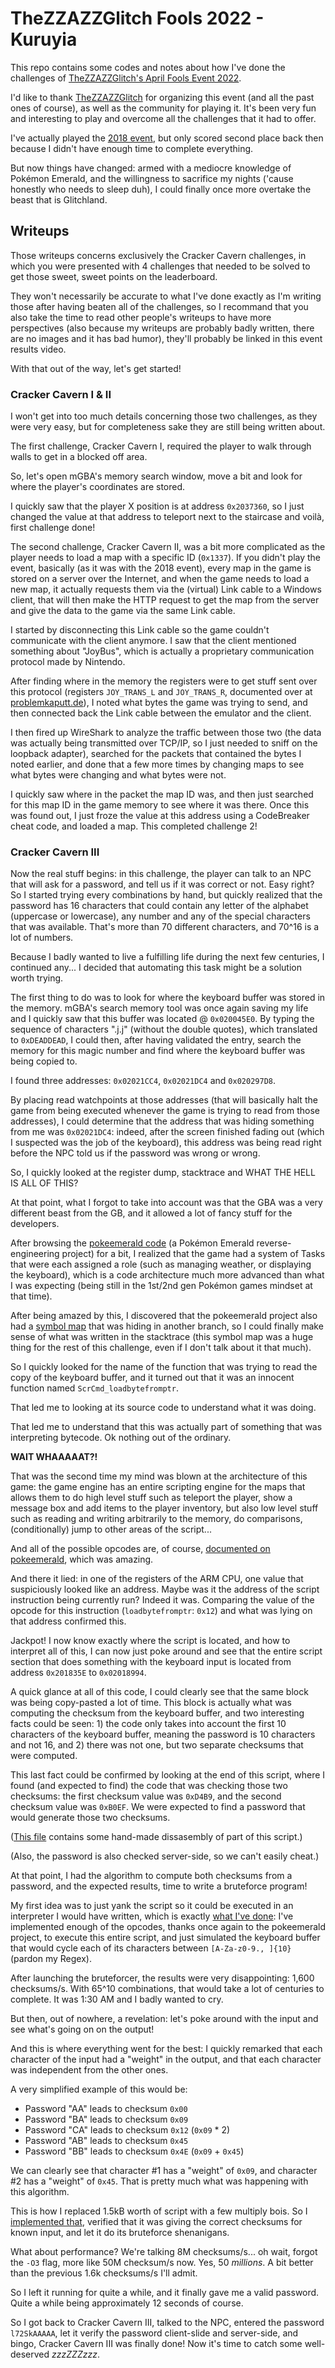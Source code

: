 # TheZZAZZGlitch Fools 2022 - Kuruyia

This repo contains some codes and notes about how I've done the challenges of [TheZZAZZGlitch's April Fools Event 2022](https://zzazzdzz.github.io/fools2022/index.html).

I'd like to thank [TheZZAZZGlitch](https://www.youtube.com/user/TheZZAZZGlitch) for organizing this event (and all the past ones of course), as well as the community for playing it. It's been very fun and interesting to play and overcome all the challenges that it had to offer.

I've actually played the [2018 event](https://zzazzdzz.github.io/fools2018/), but only scored second place back then because I didn't have enough time to complete everything.

But now things have changed: armed with a mediocre knowledge of Pokémon Emerald, and the willingness to sacrifice my nights ('cause honestly who needs to sleep duh), I could finally once more overtake the beast that is Glitchland.

## Writeups
Those writeups concerns exclusively the Cracker Cavern challenges, in which you were presented with 4 challenges that needed to be solved to get those sweet, sweet points on the leaderboard.

They won't necessarily be accurate to what I've done exactly as I'm writing those after having beaten all of the challenges, so I recommand that you also take the time to read other people's writeups to have more perspectives (also because my writeups are probably badly written, there are no images and it has bad humor), they'll probably be linked in this event results video.

With that out of the way, let's get started!

### Cracker Cavern I & II
I won't get into too much details concerning those two challenges, as they were very easy, but for completeness sake they are still being written about.

The first challenge, Cracker Cavern I, required the player to walk through walls to get in a blocked off area.

So, let's open mGBA's memory search window, move a bit and look for where the player's coordinates are stored.

I quickly saw that the player X position is at address `0x2037360`, so I just changed the value at that address to teleport next to the staircase and voilà, first challenge done!

The second challenge, Cracker Cavern II, was a bit more complicated as the player needs to load a map with a specific ID (`0x1337`).
If you didn't play the event, basically (as it was with the 2018 event), every map in the game is stored on a server over the Internet, and when the game needs to load a new map, it actually requests them via the (virtual) Link cable to a Windows client, that will then make the HTTP request to get the map from the server and give the data to the game via the same Link cable.

I started by disconnecting this Link cable so the game couldn't communicate with the client anymore. I saw that the client mentioned something about "JoyBus", which is actually a proprietary communication protocol made by Nintendo.

After finding where in the memory the registers were to get stuff sent over this protocol (registers `JOY_TRANS_L` and `JOY_TRANS_R`, documented over at [problemkaputt.de](https://problemkaputt.de/gbatek.htm#siojoybusmode)), I noted what bytes the game was trying to send, and then connected back the Link cable between the emulator and the client.

I then fired up WireShark to analyze the traffic between those two (the data was actually being transmitted over TCP/IP, so I just needed to sniff on the loopback adapter), searched for the packets that contained the bytes I noted earlier, and done that a few more times by changing maps to see what bytes were changing and what bytes were not.

I quickly saw where in the packet the map ID was, and then just searched for this map ID in the game memory to see where it was there. Once this was found out, I just froze the value at this address using a CodeBreaker cheat code, and loaded a map. This completed challenge 2!

### Cracker Cavern III
Now the real stuff begins: in this challenge, the player can talk to an NPC that will ask for a password, and tell us if it was correct or not. Easy right? So I started trying every combinations by hand, but quickly realized that the password has 16 characters that could contain any letter of the alphabet (uppercase or lowercase), any number and any of the special characters that was available. That's more than 70 different characters, and 70^16 is a lot of numbers.

Because I badly wanted to live a fulfilling life during the next few centuries, I continued any... I decided that automating this task might be a solution worth trying.

The first thing to do was to look for where the keyboard buffer was stored in the memory. mGBA's search memory tool was once again saving my life and I quickly saw that this buffer was located @ `0x020045E0`. By typing the sequence of characters ".j.j" (without the double quotes), which translated to `0xDEADDEAD`, I could then, after having validated the entry, search the memory for this magic number and find where the keyboard buffer was being copied to.

I found three addresses: `0x02021CC4`, `0x02021DC4` and `0x020297D8`.

By placing read watchpoints at those addresses (that will basically halt the game from being executed whenever the game is trying to read from those addresses), I could determine that the address that was hiding something from me was `0x02021DC4`: indeed, after the screen finished fading out (which I suspected was the job of the keyboard), this address was being read right before the NPC told us if the password was wrong or wrong.

So, I quickly looked at the register dump, stacktrace and WHAT THE HELL IS ALL OF THIS?

At that point, what I forgot to take into account was that the GBA was a very different beast from the GB, and it allowed a lot of fancy stuff for the developers.

After browsing the [pokeemerald code](https://github.com/pret/pokeemerald) (a Pokémon Emerald reverse-engineering project) for a bit, I realized that the game had a system of Tasks that were each assigned a role (such as managing weather, or displaying the keyboard), which is a code architecture much more advanced than what I was expecting (being still in the 1st/2nd gen Pokémon games mindset at that time).

After being amazed by this, I discovered that the pokeemerald project also had a [symbol map](https://raw.githubusercontent.com/pret/pokeemerald/symbols/pokeemerald.sym) that was hiding in another branch, so I could finally make sense of what was written in the stacktrace (this symbol map was a huge thing for the rest of this challenge, even if I don't talk about it that much).

So I quickly looked for the name of the function that was trying to read the copy of the keyboard buffer, and it turned out that it was an innocent function named `ScrCmd_loadbytefromptr`.

That led me to looking at its source code to understand what it was doing.

That led me to understand that this was actually part of something that was interpreting bytecode. Ok nothing out of the ordinary.

**WAIT WHAAAAAT?!**

That was the second time my mind was blown at the architecture of this game: the game engine has an entire scripting engine for the maps that allows them to do high level stuff such as teleport the player, show a message box and add items to the player inventory, but also low level stuff such as reading and writing arbitrarily to the memory, do comparisons, (conditionally) jump to other areas of the script...

And all of the possible opcodes are, of course, [documented on pokeemerald](https://github.com/pret/pokeemerald/blob/master/asm/macros/event.inc), which was amazing.

And there it lied: in one of the registers of the ARM CPU, one value that suspiciously looked like an address. Maybe was it the address of the script instruction being currently run? Indeed it was. Comparing the value of the opcode for this instruction (`loadbytefromptr`: `0x12`) and what was lying on that address confirmed this.

Jackpot! I now know exactly where the script is located, and how to interpret all of this, I can now just poke around and see that the entire script section that does something with the keyboard input is located from address `0x201835E` to `0x02018994`.

A quick glance at all of this code, I could clearly see that the same block was being copy-pasted a lot of time. This block is actually what was computing the checksum from the keyboard buffer, and two interesting facts could be seen: 1) the code only takes into account the first 10 characters of the keyboard buffer, meaning the password is 10 characters and not 16, and 2) there was not one, but two separate checksums that were computed.

This last fact could be confirmed by looking at the end of this script, where I found (and expected to find) the code that was checking those two checksums: the first checksum value was `0xD4B9`, and the second checksum value was `0xB0EF`. We were expected to find a password that would generate those two checksums.

([This file](https://github.com/Kuruyia/zzazz2022/blob/main/challenge3_script.txt) contains some hand-made dissasembly of part of this script.)

(Also, the password is also checked server-side, so we can't easily cheat.)

At that point, I had the algorithm to compute both checksums from a password, and the expected results, time to write a bruteforce program!

My first idea was to just yank the script so it could be executed in an interpreter I would have written, which is exactly [what I've done](https://github.com/Kuruyia/zzazz2022/blob/main/dev/zzazz2022_challenge3/main.cpp): I've implemented enough of the opcodes, thanks once again to the pokeemerald project, to execute this entire script, and just simulated the keyboard buffer that would cycle each of its characters between `[A-Za-z0-9., ]{10}` (pardon my Regex).

After launching the bruteforcer, the results were very disappointing: 1,600 checksums/s. With 65^10 combinations, that would take a lot of centuries to complete. It was 1:30 AM and I badly wanted to cry.

But then, out of nowhere, a revelation: let's poke around with the input and see what's going on on the output!

And this is where everything went for the best: I quickly remarked that each character of the input had a "weight" in the output, and that each character was independent from the other ones.

A very simplified example of this would be:
- Password "AA" leads to checksum `0x00`
- Password "BA" leads to checksum `0x09`
- Password "CA" leads to checksum `0x12` (`0x09` * 2)
- Password "AB" leads to checksum `0x45`
- Password "BB" leads to checksum `0x4E` (`0x09` + `0x45`)

We can clearly see that character #1 has a "weight" of `0x09`, and character #2 has a "weight" of `0x45`. That is pretty much what was happening with this algorithm.

This is how I replaced 1.5kB worth of script with a few multiply bois. So I [implemented that](https://github.com/Kuruyia/zzazz2022/blob/main/dev/zzazz2022_challenge3_taketwo/main.cpp), verified that it was giving the correct checksums for known input, and let it do its bruteforce shenanigans.

What about performance? We're talking 8M checksums/s... oh wait, forgot the `-O3` flag, more like 50M checksum/s now. Yes, 50 _millions_. A bit better than the previous 1.6k checksums/s I'll admit.

So I left it running for quite a while, and it finally gave me a valid password. Quite a while being approximately 12 seconds of course.

So I got back to Cracker Cavern III, talked to the NPC, entered the password `l72SkAAAAA`, let it verify the password client-slide and server-side, and bingo, Cracker Cavern III was finally done! Now it's time to catch some well-deserved _zzzZZZzzz_.